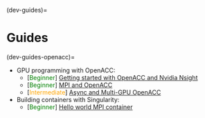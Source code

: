 (dev-guides)=
# Guides
(dev-guides-openacc)=
- GPU programming with OpenACC:
    - [<span style="color:green">Beginner</span>]
        [Getting started with OpenACC and Nvidia Nsight](guides/openacc.md)
    - [<span style="color:green">Beginner</span>]
        [MPI and OpenACC](guides/openacc_mpi.md)
    - [<span style="color:orange">Intermediate</span>]
        [Async and Multi-GPU OpenACC](guides/async_openacc.md)
- Building containers with Singularity:
    - [<span style="color:green">Beginner</span>]
        [Hello world MPI container](guides/container_mpi.md)
